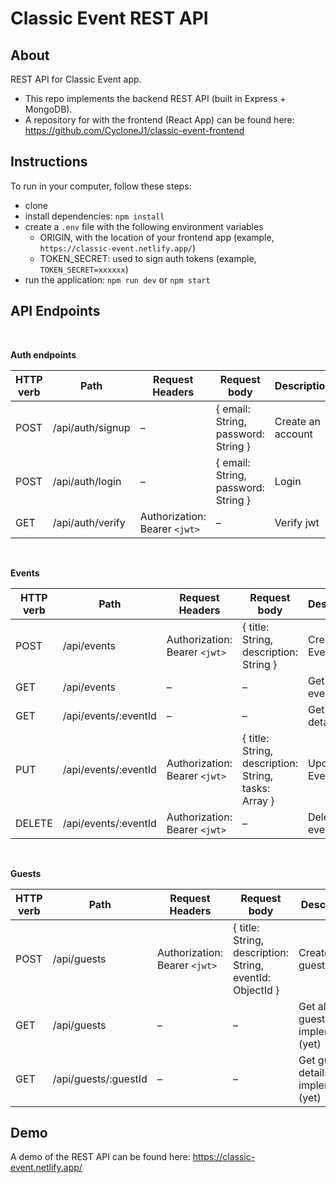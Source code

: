 # Classic Event REST API


## About

REST API for Classic Event app.

- This repo implements the backend REST API (built in Express + MongoDB).
- A repository for with the frontend (React App) can be found here: https://github.com/CycloneJ1/classic-event-frontend



## Instructions

To run in your computer, follow these steps:
- clone 
- install dependencies: `npm install`
- create a `.env` file with the following environment variables
  - ORIGIN, with the location of your frontend app (example, `https://classic-event.netlify.app/`)
  - TOKEN_SECRET: used to sign auth tokens (example, `TOKEN_SECRET=xxxxxx`)
- run the application: `npm run dev` or `npm start`


## API Endpoints

<br/>

**Auth endpoints**

| HTTP verb   | Path | Request Headers | Request body  | Description |
| ------------- | ------------- | ------------- |------------- | ------------- |
| POST  | /api/auth/signup  | –  | { email: String, password: String }  | Create an account  |
| POST  | /api/auth/login  | –  | { email: String, password: String }  | Login  |
| GET  | /api/auth/verify  | Authorization: Bearer `<jwt>`  | –  | Verify jwt  |


<br/>

**Events**

| HTTP verb   | Path | Request Headers | Request body  | Description |
| ------------- | ------------- | ------------- |------------- | ------------- |
| POST  | /api/events  | Authorization: Bearer `<jwt>`  | { title: String, description: String }  | Create new Event  |
| GET  | /api/events  | –  | –  | Get all events  |
| GET  | /api/events/:eventId  | –  | – | Get event details  |
| PUT  | /api/events/:eventId  | Authorization: Bearer `<jwt>`  | { title: String, description: String, tasks: Array }  | Update a Event  |
| DELETE  | /api/events/:eventId  | Authorization: Bearer `<jwt>`  | – | Delete a events  |


<br/>

**Guests**

| HTTP verb   | Path | Request Headers | Request body  | Description |
| ------------- | ------------- | ------------- |------------- | ------------- |
| POST  | /api/guests  | Authorization: Bearer `<jwt>`  | { title: String, description: String, eventId: ObjectId }  | Create new guest  |
| GET  | /api/guests  | –  | –  | Get all guest. Not implemented (yet)  |
| GET  | /api/guests/:guestId  | –  | – | Get guest details. Not implemented (yet)  |


## Demo

A demo of the REST API can be found here: https://classic-event.netlify.app/